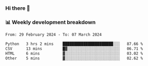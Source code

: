### Hi there 👋

### 📊 Weekly development breakdown
<!--START_SECTION:waka-->

```txt
From: 29 February 2024 - To: 07 March 2024

Python   3 hrs 2 mins    ██████████████████████░░░   87.66 %
CSV      13 mins         █▓░░░░░░░░░░░░░░░░░░░░░░░   06.71 %
HTML     6 mins          ▓░░░░░░░░░░░░░░░░░░░░░░░░   03.02 %
Other    5 mins          ▓░░░░░░░░░░░░░░░░░░░░░░░░   02.62 %
```

<!--END_SECTION:waka-->
